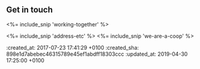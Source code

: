 <div id="contact" class="section group" markdown="1">

## Get in touch

<%= include_snip 'working-together' %>

<div id="contact-sidebar" markdown="1">
<%= include_snip 'address-etc' %>
<%= include_snip 'we-are-a-coop' %>
</div>

</div>

:created_at: 2017-07-23 17:41:29 +0100
:created_sha: 898e1d7abebec46315789e45ef1abdff18303ccc
:updated_at: 2019-04-30 17:25:00 +0100
